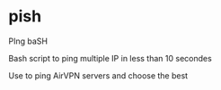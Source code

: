 pish
====

PIng baSH

Bash script to ping multiple IP in less than 10 secondes

Use to ping AirVPN servers and choose the best
